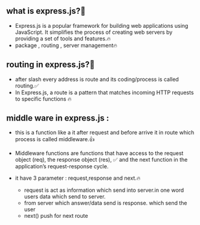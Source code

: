 
## what is express.js?🤔
   - Express.js is a popular framework for building web applications using JavaScript. It simplifies the process of creating web servers by providing a set of tools and features.🔥
   - package , routing , server management🔥

## routing in express.js?🤔
   - after slash every address is route and its coding/process is called routing.✅
   - In Express.js, a route is a pattern that matches incoming HTTP requests to specific functions 🔥

## middle ware in express.js :
   - this is a function like a it after request and before arrive it in route which process is called middleware.👍
   - Middleware functions are functions that have access to the request object (req), the response object (res), ✅
     and the next function in the application’s request-response cycle.
   - it have 3 parameter : request,response and next.🔥

      - request is act as information which send into server.in one word users data which send to server.
      - from server which answer/data send is response. which send the user
      - next() push for next route